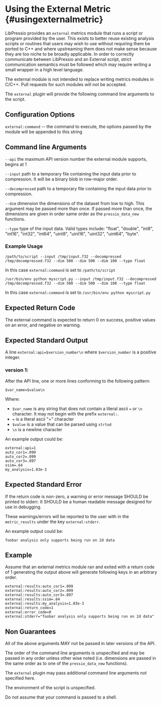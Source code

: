 # Using the External Metric {#usingexternalmetric}

LibPressio provides an `external` metrics module that runs a script or program provided by the user.
This exists to better reuse existing analysis scripts or routines that users may wish to use without requiring them be ported to C++ and where upstreaming them does not make sense because they are too niche to be broadly applicable.
In order to correctly communicate between LibPressio and an External script, strict communication semantics must be followed which may require writing a small wrapper in a high level language.

The external module is not intended to replace writing metrics modules in C/C++.
Pull requests for such modules will not be accepted.

The `external` plugin will provide the following command line arguments to the script.

## Configuration Options

`external:command` -- the command to execute,  the options passed by the module will be appended to this string

## Command line Arguments

`--api` the maximum API version number the external module supports, begins at 1

`--input` path to a temporary file containing the input data prior to compression. It will be a binary blob in row-major order.

`--decompressed` path to a temporary file containing the input data prior to compression.

`--dim` dimension the dimensions of the dataset from low to high.  This argument may be passed more than once.  If passed more than once, the dimensions are given in order same order as the `pressio_data_new` functions.

`--type` type of the input data.  Valid types include: "float", "double", "int8", "int16", "int32", "int64", "uint8", "uint16", "uint32", "uint64", "byte".


### Example Usage

`/path/to/script --input /tmp/input.f32 --decompressed /tmp/decompressed.f32 --dim 500 --dim 500 --dim 100 --type float`

In this case `external:command` is set to `/path/to/script`

`/usr/bin/env python myscript.py --input /tmp/input.f32 --decompressed /tmp/decompressed.f32 --dim 500 --dim 500 --dim 100 --type float`

In this case `external:command` is set to `/usr/bin/env python myscript.py`

## Expected Return Code

The external command is expected to return 0 on success, positive values on an error, and negative on warning.


## Expected Standard Output

A line `external:api=$version_number\n` where `$version_number` is a positive integer.

### version 1:

After the API line, one or more lines conforming to the following pattern:

`$var_name=$value\n`

Where:

+ `$var_name` is any string that does not contain a literal ascii `=` or `\n` character.  It may not begin with the prefix `external:`.
+ `=` is a literal ascii "=" character
+ `$value` is a value that can be parsed using `strtod`
+ `\n` is a newline character


An example output could be:

```
external:api=1
auto_cor1=.099
auto_cor2=.099
auto_cor3=.097
ssim=.64
my_analysis=1.03e-3
```


## Expected Standard Error


If the return code is non-zero, a warning or error message SHOULD be printed to stderr.  It SHOULD be a human readable message designed for use in debugging.

These warnings/errors will be reported to the user with in the `metric_results` under the key `external:stderr`.


An example output could be:

```
foobar analysis only supports being run on 2d data
```

## Example 

Assume that an external metrics module ran and exited with a return code of 1 generating the output above will generate following keys in an arbitrary order.

```
external:results:auto_cor1=.099
external:results:auto_cor2=.099
external:results:auto_cor3=.097
external:results:ssim=.64
external:results:my_analysis=1.03e-3
external:return_code=1
external:error_code=0
external:stderr="foobar analysis only supports being run on 2d data"
```

## Non Guarantees

All of the above arguments MAY not be passed in later versions of the API.

The order of the command line arguments is unspecified and may be passed in any order unless other wise noted (i.e. dimensions are passed in the same order as to one of the `pressio_data_new` functions).  

The `external` plugin may pass additional command line arguments not specified here.

The environment of the script is unspecified.

Do not assume that your command is passed to a shell.
